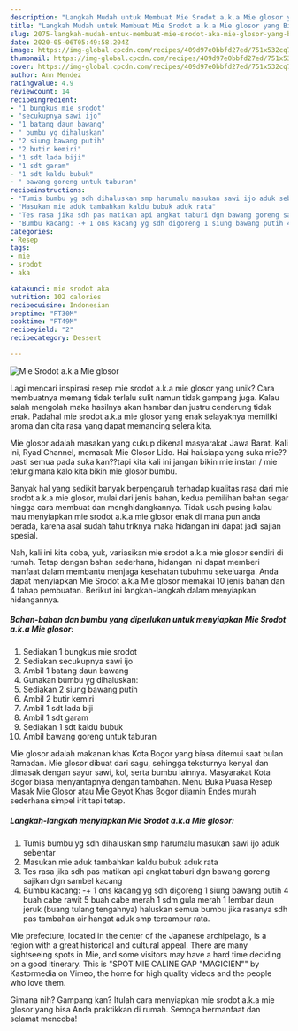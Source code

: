 ```yaml
---
description: "Langkah Mudah untuk Membuat Mie Srodot a.k.a Mie glosor yang Bisa Manjain Lidah"
title: "Langkah Mudah untuk Membuat Mie Srodot a.k.a Mie glosor yang Bisa Manjain Lidah"
slug: 2075-langkah-mudah-untuk-membuat-mie-srodot-aka-mie-glosor-yang-bisa-manjain-lidah
date: 2020-05-06T05:49:58.204Z
image: https://img-global.cpcdn.com/recipes/409d97e0bbfd27ed/751x532cq70/mie-srodot-aka-mie-glosor-foto-resep-utama.jpg
thumbnail: https://img-global.cpcdn.com/recipes/409d97e0bbfd27ed/751x532cq70/mie-srodot-aka-mie-glosor-foto-resep-utama.jpg
cover: https://img-global.cpcdn.com/recipes/409d97e0bbfd27ed/751x532cq70/mie-srodot-aka-mie-glosor-foto-resep-utama.jpg
author: Ann Mendez
ratingvalue: 4.9
reviewcount: 14
recipeingredient:
- "1 bungkus mie srodot"
- "secukupnya sawi ijo"
- "1 batang daun bawang"
- " bumbu yg dihaluskan"
- "2 siung bawang putih"
- "2 butir kemiri"
- "1 sdt lada biji"
- "1 sdt garam"
- "1 sdt kaldu bubuk"
- " bawang goreng untuk taburan"
recipeinstructions:
- "Tumis bumbu yg sdh dihaluskan smp harumalu masukan sawi ijo aduk sebentar"
- "Masukan mie aduk tambahkan kaldu bubuk aduk rata"
- "Tes rasa jika sdh pas matikan api angkat taburi dgn bawang goreng sajikan dgn sambel kacang"
- "Bumbu kacang: -+ 1 ons kacang yg sdh digoreng 1 siung bawang putih 4 buah cabe rawit 5 buah cabe merah 1 sdm gula merah 1 lembar daun jeruk (buang tulang tengahnya) haluskan semua bumbu jika rasanya sdh pas tambahan air hangat aduk smp tercampur rata."
categories:
- Resep
tags:
- mie
- srodot
- aka

katakunci: mie srodot aka 
nutrition: 102 calories
recipecuisine: Indonesian
preptime: "PT30M"
cooktime: "PT49M"
recipeyield: "2"
recipecategory: Dessert

---
```



![Mie Srodot a.k.a Mie glosor](https://img-global.cpcdn.com/recipes/409d97e0bbfd27ed/751x532cq70/mie-srodot-aka-mie-glosor-foto-resep-utama.jpg)

Lagi mencari inspirasi resep mie srodot a.k.a mie glosor yang unik? Cara membuatnya memang tidak terlalu sulit namun tidak gampang juga. Kalau salah mengolah maka hasilnya akan hambar dan justru cenderung tidak enak. Padahal mie srodot a.k.a mie glosor yang enak selayaknya memiliki aroma dan cita rasa yang dapat memancing selera kita.

Mie glosor adalah masakan yang cukup dikenal masyarakat Jawa Barat. Kali ini, Ryad Channel, memasak Mie Glosor Lido. Hai hai.siapa yang suka mie??pasti semua pada suka kan??tapi kita kali ini jangan bikin mie instan / mie telur,gimana kalo kita bikin mie glosor bumbu.

Banyak hal yang sedikit banyak berpengaruh terhadap kualitas rasa dari mie srodot a.k.a mie glosor, mulai dari jenis bahan, kedua pemilihan bahan segar hingga cara membuat dan menghidangkannya. Tidak usah pusing kalau mau menyiapkan mie srodot a.k.a mie glosor enak di mana pun anda berada, karena asal sudah tahu triknya maka hidangan ini dapat jadi sajian spesial.


Nah, kali ini kita coba, yuk, variasikan mie srodot a.k.a mie glosor sendiri di rumah. Tetap dengan bahan sederhana, hidangan ini dapat memberi manfaat dalam membantu menjaga kesehatan tubuhmu sekeluarga. Anda dapat menyiapkan Mie Srodot a.k.a Mie glosor memakai 10 jenis bahan dan 4 tahap pembuatan. Berikut ini langkah-langkah dalam menyiapkan hidangannya.

<!--inarticleads1-->

##### Bahan-bahan dan bumbu yang diperlukan untuk menyiapkan Mie Srodot a.k.a Mie glosor:

1. Sediakan 1 bungkus mie srodot
1. Sediakan secukupnya sawi ijo
1. Ambil 1 batang daun bawang
1. Gunakan  bumbu yg dihaluskan:
1. Sediakan 2 siung bawang putih
1. Ambil 2 butir kemiri
1. Ambil 1 sdt lada biji
1. Ambil 1 sdt garam
1. Sediakan 1 sdt kaldu bubuk
1. Ambil  bawang goreng untuk taburan


Mie glosor adalah makanan khas Kota Bogor yang biasa ditemui saat bulan Ramadan. Mie glosor dibuat dari sagu, sehingga teksturnya kenyal dan dimasak dengan sayur sawi, kol, serta bumbu lainnya. Masyarakat Kota Bogor biasa menyantapnya dengan tambahan. Menu Buka Puasa Resep Masak Mie Glosor atau Mie Geyot Khas Bogor dijamin Endes murah sederhana simpel irit tapi tetap. 

<!--inarticleads2-->

##### Langkah-langkah menyiapkan Mie Srodot a.k.a Mie glosor:

1. Tumis bumbu yg sdh dihaluskan smp harumalu masukan sawi ijo aduk sebentar
1. Masukan mie aduk tambahkan kaldu bubuk aduk rata
1. Tes rasa jika sdh pas matikan api angkat taburi dgn bawang goreng sajikan dgn sambel kacang
1. Bumbu kacang: -+ 1 ons kacang yg sdh digoreng 1 siung bawang putih 4 buah cabe rawit 5 buah cabe merah 1 sdm gula merah 1 lembar daun jeruk (buang tulang tengahnya) haluskan semua bumbu jika rasanya sdh pas tambahan air hangat aduk smp tercampur rata.


Mie prefecture, located in the center of the Japanese archipelago, is a region with a great historical and cultural appeal. There are many sightseeing spots in Mie, and some visitors may have a hard time deciding on a good itinerary. This is &#34;SPOT MIE CALINE GAP &#34;MAGICIEN&#34;&#34; by Kastormedia on Vimeo, the home for high quality videos and the people who love them. 

Gimana nih? Gampang kan? Itulah cara menyiapkan mie srodot a.k.a mie glosor yang bisa Anda praktikkan di rumah. Semoga bermanfaat dan selamat mencoba!
